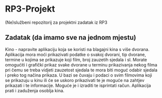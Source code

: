# RP3-Projekt
(Ne)službeni repozitorij za projektni zadatak iz RP3

## Zadatak (da imamo sve na jednom mjestu)
Kino  - napravite aplikaciju koja se koristi na blagajni kina
 s više dvorana. Aplikacija mora moći prikazivati podatke o svakoj 
dvorani, tip dvorane, termine u kojima se prikazuje koji film, broj 
zauzetih sjedala i sl. Morate omogućiti i grafički prikaz svake dvorane u
 terminu prikazivanja nekog filma pri čemu se treba vidjeti zauzetost 
sjedala te mora biti moguć odabir sjedala i preko tog načina prikaza. U 
bazi se čuvaju i podaci o svim filmovima koji se prikazuju u kinu ili će
 se uskoro prikazivati te je moguće na zahtjev prikazati i te 
informacije. Moguće je i izraditi te isprintati račun. Aplikacija prati i
 zaduženja osoblja kina. 

